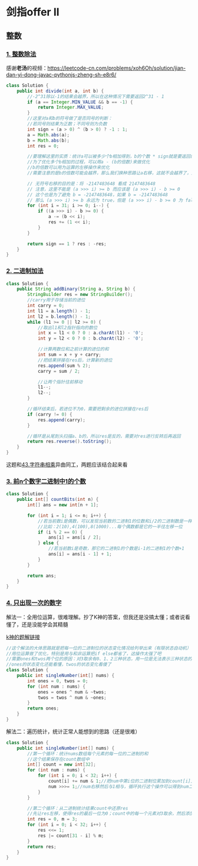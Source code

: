 # 剑指offer II

## 整数

### [1. 整数除法](https://leetcode-cn.com/problems/xoh6Oh/)

感谢**老汤**的视频：https://leetcode-cn.com/problems/xoh6Oh/solution/jian-dan-yi-dong-javac-pythonjs-zheng-sh-e8r6/

```java
class Solution {
    public int divide(int a, int b) {
        //-2^31除以-1的结果会越界，所以在这种情况下需要返回2^31 - 1
        if (a == Integer.MIN_VALUE && b == -1) {
            return Integer.MAX_VALUE;
        }
        //这里对a和b的符号做了是否同号的判断：
        //若同号则结果为正数；不同号则为负数
        int sign = (a > 0) ^ (b > 0) ? -1 : 1;
        a = Math.abs(a);
        b = Math.abs(b);
        int res = 0;

        //要理解这里的实质：统计a可以被多少个b相加得到，b的个数 * sign就是要返回的结果
        //为了优化多个b相加的过程，可以用a - (b的倍数)来做优化
        //b的倍数可以用为运算的左移操作来优化
        //需要注意的是b的倍数可能会越界，那么我们换种思路让a右移，这就不会越界了，且道理是和b左移一样的

        // 无符号右移的目的是：将 -2147483648 看成 2147483648
        // 注意，这里不能是 (a >>> i) >= b 而应该是 (a >>> i) - b >= 0
        // 这个也是为了避免 b = -2147483648，如果 b = -2147483648
        // 那么 (a >>> i) >= b 永远为 true，但是 (a >>> i) - b >= 0 为 false
        for (int i = 31; i >= 0; i--) {
            if ((a >>> i) - b >= 0) {
                a -= (b << i);
                res += (1 << i);
            }
        }

        return sign == 1 ? res : -res;
    }
}
```



### [2. 二进制加法](https://leetcode-cn.com/problems/JFETK5/)

```java
class Solution {
    public String addBinary(String a, String b) {
        StringBuilder res = new StringBuilder();
        //carry用于存储当前的进位
        int carry = 0;
        int l1 = a.length() - 1;
        int l2 = b.length() - 1;
        while (l1 >= 0 || l2 >= 0) {
            //取出l1和l2指针指向的数位
            int x = l1 < 0 ? 0 : a.charAt(l1) - '0';
            int y = l2 < 0 ? 0 : b.charAt(l2) - '0';

            //计算两数位和之前计算的进位的和
            int sum = x + y + carry;
            //把结果拼接在res后，计算新的进位
            res.append(sum % 2);
            carry = sum / 2;

            //让两个指针往前移动
            l1--;
            l2--;
        }

        //循环结束后，若进位不为0，需要把剩余的进位拼接在res后
        if (carry != 0) {
            res.append(carry);
        }

        //循环是从尾到头扫描a、b的，所以res是反的，需要对res进行反转后再返回
        return res.reverse().toString();
    }
}
```

这题和[43.字符串相乘](https://leetcode-cn.com/problems/multiply-strings/)异曲同工，两题应该结合起来看



### [3. 前n个数字二进制中1的个数](https://leetcode-cn.com/problems/w3tCBm/)

```java
class Solution {
    public int[] countBits(int n) {
        int[] ans = new int[n + 1];

        for (int i = 1; i <= n; i++) {
            //若当前数i是偶数，可以发现当前数的二进制1的位数和i/2的二进制数是一样的
            //比如：2(10),4(100),8(1000)...每个偶数都是它的一半往左移一位
            if (i % 2 == 0) {
                ans[i] = ans[i / 2];
            } else {
                //若当前数i是奇数，那它的二进制1的个数是i-1的二进制1的个数+1
                ans[i] = ans[i - 1] + 1;
            }
        }

        return ans;
    }
}
```



### [4. 只出现一次的数字](https://leetcode-cn.com/problems/WGki4K/)

解法一：全用位运算，很难理解。抄了K神的答案，但我还是没搞太懂；或者说看懂了，还是没能学会其精髓

[k神的题解链接](https://leetcode-cn.com/problems/WGki4K/solution/jian-zhi-offer-ii-004-zhi-chu-xian-yi-ci-l3ud/)

```java
//这个解法的大体思路就是把每一位的二进制位的状态变化情况给列举出来（有限状态自动机）
//用位运算做了优化，特别是用与和非运算把if else都省了，这操作太强了吧
//需要ones和twos两个位的原因：对3取余有0、1、2三种状态，用一位是无法表示三种状态的
//ones的状态变化还能看懂，twos的状态变化看傻了
class Solution {
    public int singleNumber(int[] nums) {
        int ones = 0, twos = 0;
        for (int num : nums) {
            ones = ones ^ num & ~twos;
            twos = twos ^ num & ~ones;
        }
        return ones;
    }
}
```

解法二：遍历统计，统计正常人能想到的思路（还是很难）

```java
class Solution {
    public int singleNumber(int[] nums) {
        //第一个循环：统计nums数组每个元素的每一位的二进制的和
        //这个结果保存在count数组中
        int[] count = new int[32];
        for (int num : nums) {
            for (int i = 0; i < 32; i++) {
                count[i] += num & 1;//把num中第i位的二进制位累加到count[i]上
                num >>>= 1;//num右移然后与1相与，循环执行这个操作可以得到num二进制的每一位
            }
        }

        //第二个循环：从二进制统计结果count中还原res
        //先让res左移，使得res的最后一位为0；count中的每一个元素对3取余，然后添加到res的最后一位
        int res = 0, m = 3;
        for (int i = 0; i < 32; i++) {
            res <<= 1;
            res |= count[31 - i] % m;
        }
        return res;
    }
}
```

